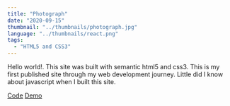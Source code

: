 ```yaml
---
title: "Photograph"
date: "2020-09-15"
thumbnail: "../thumbnails/photograph.jpg"
language: "../thumbnails/react.png"
tags:
  - "HTML5 and CSS3"
---
```


Hello world!. This site was built with semantic html5 and css3. This is my first published site through my web development journey. Little did I know about javascript when I built this site.

<a href='https://github.com/starjardin/front-end-finals'>Code</a>
<a href='https://starjardin.github.io/front-end-finals/'>Demo</a>
